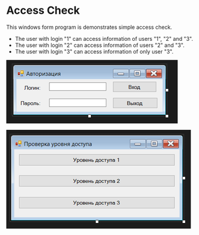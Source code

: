 # Access Check

This windows form program is demonstrates simple access check. 

- The user with login "1" can access information of users "1", "2" and "3".
- The user with login "2" can access information of users "2" and "3".
- The user with login "3" can access information of only user "3".


![alt text](https://raw.githubusercontent.com/ramapitecusment/access_check_simple_c_sharp/master/images/1.PNG)


![alt text](https://raw.githubusercontent.com/ramapitecusment/access_check_simple_c_sharp/master/images/2.PNG)